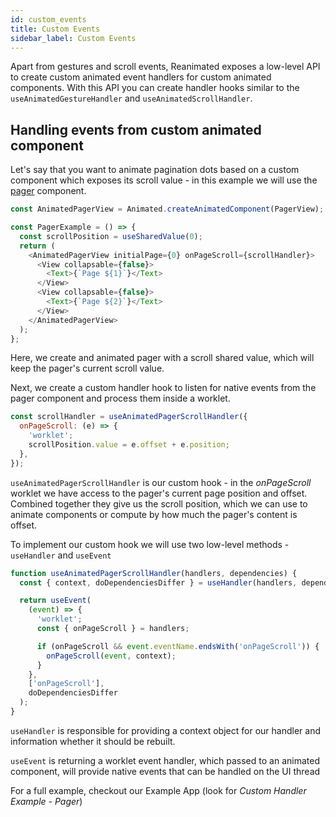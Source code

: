 ```yaml
---
id: custom_events
title: Custom Events
sidebar_label: Custom Events
---
```


Apart from gestures and scroll events, Reanimated exposes a low-level API to create custom animated event handlers for custom animated components. With this API you can create handler hooks similar to the `useAnimatedGestureHandler` and `useAnimatedScrollHandler`.

## Handling events from custom animated component

Let's say that you want to animate pagination dots based on a custom component which exposes its scroll value - in this example we will use the [pager](https://github.com/callstack/react-native-pager-view) component.

```js
const AnimatedPagerView = Animated.createAnimatedComponent(PagerView);

const PagerExample = () => {
  const scrollPosition = useSharedValue(0);
  return (
    <AnimatedPagerView initialPage={0} onPageScroll={scrollHandler}>
      <View collapsable={false}>
        <Text>{`Page ${1}`}</Text>
      </View>
      <View collapsable={false}>
        <Text>{`Page ${2}`}</Text>
      </View>
    </AnimatedPagerView>
  );
};
```

Here, we create and animated pager with a scroll shared value, which will keep the pager's current scroll value.

Next, we create a custom handler hook to listen for native events from the pager component and process them inside a worklet.

```js
const scrollHandler = useAnimatedPagerScrollHandler({
  onPageScroll: (e) => {
    'worklet';
    scrollPosition.value = e.offset + e.position;
  },
});
```

`useAnimatedPagerScrollHandler` is our custom hook - in the _onPageScroll_ worklet we have access to the pager's current page position and offset. Combined together they give us the scroll position, which we can use to animate components or compute by how much the pager's content is offset.

To implement our custom hook we will use two low-level methods - `useHandler` and `useEvent`

```js
function useAnimatedPagerScrollHandler(handlers, dependencies) {
  const { context, doDependenciesDiffer } = useHandler(handlers, dependencies);

  return useEvent(
    (event) => {
      'worklet';
      const { onPageScroll } = handlers;

      if (onPageScroll && event.eventName.endsWith('onPageScroll')) {
        onPageScroll(event, context);
      }
    },
    ['onPageScroll'],
    doDependenciesDiffer
  );
}
```

`useHandler` is responsible for providing a context object for our handler and information whether it should be rebuilt.

`useEvent` is returning a worklet event handler, which passed to an animated component, will provide native events that can be handled on the UI thread

For a full example, checkout our Example App (look for _Custom Handler Example - Pager_)
